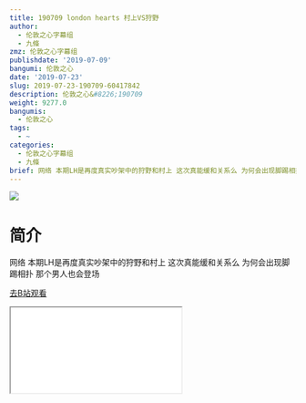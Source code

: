 ```yaml
---
title: 190709 london hearts 村上VS狩野
author:
  - 伦敦之心字幕组
  - 九條
zmz: 伦敦之心字幕组
publishdate: '2019-07-09'
bangumi: 伦敦之心
date: '2019-07-23'
slug: 2019-07-23-190709-60417842
description: 伦敦之心&#8226;190709
weight: 9277.0
bangumis:
  - 伦敦之心
tags:
  - ~
categories:
  - 伦敦之心字幕组
  - 九條
brief: 网络 本期LH是再度真实吵架中的狩野和村上 这次真能缓和关系么 为何会出现脚踢相扑 那个男人也会登场
---
```

![](https://raw.githubusercontent.com/tcgriffith/owaraisite/master/static/tmpimg/686633f7dcaaa1dcdfc0d2966784bbb073d32b7b.jpg.480.jpg)
# 简介  
网络
本期LH是再度真实吵架中的狩野和村上 这次真能缓和关系么 为何会出现脚踢相扑 那个男人也会登场  

[去B站观看](https://www.bilibili.com/video/av60417842/)
<div class ="resp-container"><iframe class="testiframe" src="//player.bilibili.com/player.html?aid=60417842"", scrolling="no", allowfullscreen="true" > </iframe></div> 
